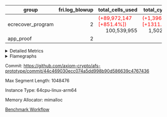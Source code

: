 | group | fri.log_blowup | total_cells_used | total_cycles | total_proof_time_ms |
| --- | --- | --- | --- | --- |
| ecrecover_program | <div style='text-align: right'>2</div>  | <span style="color: red">(+89,972,147 [+851.4%])</span> <div style='text-align: right'>100,539,955</div>  | <span style="color: red">(+1,396,127 [+1311.6%])</span> <div style='text-align: right'>1,502,571</div>  | <span style="color: red">(+1,173.0 [+50.6%])</span> <div style='text-align: right'>3,491.0</div>  |
| app_proof | <div style='text-align: right'>2</div>  |  |  | <div style='text-align: right'>7,805.0</div>  |


<details>
<summary>Detailed Metrics</summary>

| group | commit_exe_time_ms | execute_and_trace_gen_time_ms | execute_time_ms | fri.log_blowup | keygen_time_ms | num_segments | total_cells_used | total_cycles | total_proof_time_ms |
| --- | --- | --- | --- | --- | --- | --- | --- | --- | --- |
| ecrecover_program | <div style='text-align: right'>7.0</div>  | <span style="color: red">(+2,317.0 [+658.2%])</span> <div style='text-align: right'>2,669.0</div>  | <span style="color: red">(+9,694.0 [+3877.6%])</span> <div style='text-align: right'>9,944.0</div>  | <div style='text-align: right'>2</div>  | <span style="color: red">(+75,958.0 [+28991.6%])</span> <div style='text-align: right'>76,220.0</div>  |  | <span style="color: red">(+89,972,147 [+851.4%])</span> <div style='text-align: right'>100,539,955</div>  | <span style="color: red">(+1,396,127 [+1311.6%])</span> <div style='text-align: right'>1,502,571</div>  | <span style="color: red">(+1,173.0 [+50.6%])</span> <div style='text-align: right'>3,491.0</div>  |
| app_proof |  |  | <div style='text-align: right'>1,842.0</div>  | <div style='text-align: right'>2</div>  |  | <div style='text-align: right'>1</div>  |  |  | <div style='text-align: right'>7,805.0</div>  |

| group | air_name | constraints | interactions | quotient_deg |
| --- | --- | --- | --- | --- |
| ecrecover_program | ProgramAir | <div style='text-align: right'>4</div>  | <div style='text-align: right'>1</div>  | <div style='text-align: right'>1</div>  |
| ecrecover_program | VmConnectorAir | <div style='text-align: right'>9</div>  | <div style='text-align: right'>3</div>  | <div style='text-align: right'>2</div>  |
| ecrecover_program | PersistentBoundaryAir<8> | <div style='text-align: right'>6</div>  | <div style='text-align: right'>3</div>  | <div style='text-align: right'>2</div>  |
| ecrecover_program | MemoryMerkleAir<8> | <div style='text-align: right'>40</div>  | <div style='text-align: right'>4</div>  | <div style='text-align: right'>2</div>  |
| ecrecover_program | AccessAdapterAir<2> | <div style='text-align: right'>14</div>  | <div style='text-align: right'>5</div>  | <div style='text-align: right'>2</div>  |
| ecrecover_program | AccessAdapterAir<4> | <div style='text-align: right'>14</div>  | <div style='text-align: right'>5</div>  | <div style='text-align: right'>2</div>  |
| ecrecover_program | AccessAdapterAir<8> | <div style='text-align: right'>14</div>  | <div style='text-align: right'>5</div>  | <div style='text-align: right'>2</div>  |
| ecrecover_program | AccessAdapterAir<16> | <div style='text-align: right'>14</div>  | <div style='text-align: right'>5</div>  | <div style='text-align: right'>2</div>  |
| ecrecover_program | AccessAdapterAir<32> | <div style='text-align: right'>14</div>  | <div style='text-align: right'>5</div>  | <div style='text-align: right'>2</div>  |
| ecrecover_program | AccessAdapterAir<64> | <div style='text-align: right'>14</div>  | <div style='text-align: right'>5</div>  | <div style='text-align: right'>2</div>  |
| ecrecover_program | VmAirWrapper<Rv32VecHeapAdapterAir<1, 2, 2, 32, 32>, FieldExpressionCoreAir> | <div style='text-align: right'>449</div>  | <div style='text-align: right'>411</div>  | <div style='text-align: right'>2</div>  |
| ecrecover_program | VmAirWrapper<Rv32VecHeapAdapterAir<2, 2, 2, 32, 32>, FieldExpressionCoreAir> | <div style='text-align: right'>456</div>  | <div style='text-align: right'>422</div>  | <div style='text-align: right'>2</div>  |
| ecrecover_program | KeccakVmAir | <div style='text-align: right'>4,571</div>  | <div style='text-align: right'>321</div>  | <div style='text-align: right'>2</div>  |
| ecrecover_program | VmAirWrapper<Rv32IsEqualModAdapterAir<2, 1, 32, 32>, ModularIsEqualCoreAir<32, 4, 8> | <div style='text-align: right'>223</div>  | <div style='text-align: right'>25</div>  | <div style='text-align: right'>2</div>  |
| ecrecover_program | VmAirWrapper<Rv32VecHeapAdapterAir<2, 1, 1, 32, 32>, ModularMulDivCoreAir> | <div style='text-align: right'>188</div>  | <div style='text-align: right'>156</div>  | <div style='text-align: right'>2</div>  |
| ecrecover_program | VmAirWrapper<Rv32VecHeapAdapterAir<2, 1, 1, 32, 32>, ModularAddSubCoreAir> | <div style='text-align: right'>126</div>  | <div style='text-align: right'>94</div>  | <div style='text-align: right'>2</div>  |
| ecrecover_program | VmAirWrapper<Rv32HintStoreAdapterAir, Rv32HintStoreCoreAir> | <div style='text-align: right'>17</div>  | <div style='text-align: right'>15</div>  | <div style='text-align: right'>2</div>  |
| ecrecover_program | VmAirWrapper<Rv32MultAdapterAir, DivRemCoreAir<4, 8> | <div style='text-align: right'>88</div>  | <div style='text-align: right'>25</div>  | <div style='text-align: right'>2</div>  |
| ecrecover_program | VmAirWrapper<Rv32MultAdapterAir, MulHCoreAir<4, 8> | <div style='text-align: right'>38</div>  | <div style='text-align: right'>24</div>  | <div style='text-align: right'>2</div>  |
| ecrecover_program | VmAirWrapper<Rv32MultAdapterAir, MultiplicationCoreAir<4, 8> | <div style='text-align: right'>26</div>  | <div style='text-align: right'>19</div>  | <div style='text-align: right'>2</div>  |
| ecrecover_program | RangeTupleCheckerAir<2> | <div style='text-align: right'>4</div>  | <div style='text-align: right'>1</div>  | <div style='text-align: right'>1</div>  |
| ecrecover_program | VmAirWrapper<Rv32RdWriteAdapterAir, Rv32AuipcCoreAir> | <div style='text-align: right'>15</div>  | <div style='text-align: right'>11</div>  | <div style='text-align: right'>2</div>  |
| ecrecover_program | VmAirWrapper<Rv32JalrAdapterAir, Rv32JalrCoreAir> | <div style='text-align: right'>20</div>  | <div style='text-align: right'>16</div>  | <div style='text-align: right'>2</div>  |
| ecrecover_program | VmAirWrapper<Rv32CondRdWriteAdapterAir, Rv32JalLuiCoreAir> | <div style='text-align: right'>22</div>  | <div style='text-align: right'>10</div>  | <div style='text-align: right'>2</div>  |
| ecrecover_program | VmAirWrapper<Rv32BranchAdapterAir, BranchLessThanCoreAir<4, 8> | <div style='text-align: right'>41</div>  | <div style='text-align: right'>13</div>  | <div style='text-align: right'>2</div>  |
| ecrecover_program | VmAirWrapper<Rv32BranchAdapterAir, BranchEqualCoreAir<4> | <div style='text-align: right'>25</div>  | <div style='text-align: right'>11</div>  | <div style='text-align: right'>2</div>  |
| ecrecover_program | VmAirWrapper<Rv32LoadStoreAdapterAir, LoadSignExtendCoreAir<4, 8> | <div style='text-align: right'>33</div>  | <div style='text-align: right'>18</div>  | <div style='text-align: right'>2</div>  |
| ecrecover_program | VmAirWrapper<Rv32LoadStoreAdapterAir, LoadStoreCoreAir<4> | <div style='text-align: right'>38</div>  | <div style='text-align: right'>17</div>  | <div style='text-align: right'>2</div>  |
| ecrecover_program | VmAirWrapper<Rv32BaseAluAdapterAir, ShiftCoreAir<4, 8> | <div style='text-align: right'>90</div>  | <div style='text-align: right'>23</div>  | <div style='text-align: right'>2</div>  |
| ecrecover_program | VmAirWrapper<Rv32BaseAluAdapterAir, LessThanCoreAir<4, 8> | <div style='text-align: right'>39</div>  | <div style='text-align: right'>17</div>  | <div style='text-align: right'>2</div>  |
| ecrecover_program | VmAirWrapper<Rv32BaseAluAdapterAir, BaseAluCoreAir<4, 8> | <div style='text-align: right'>43</div>  | <div style='text-align: right'>19</div>  | <div style='text-align: right'>2</div>  |
| ecrecover_program | BitwiseOperationLookupAir<8> | <div style='text-align: right'>4</div>  | <div style='text-align: right'>2</div>  | <div style='text-align: right'>2</div>  |
| ecrecover_program | PhantomAir | <div style='text-align: right'>5</div>  | <div style='text-align: right'>3</div>  | <div style='text-align: right'>2</div>  |
| ecrecover_program | Poseidon2VmAir<BabyBearParameters> | <div style='text-align: right'>525</div>  | <div style='text-align: right'>32</div>  | <div style='text-align: right'>2</div>  |
| ecrecover_program | VariableRangeCheckerAir | <div style='text-align: right'>4</div>  | <div style='text-align: right'>1</div>  | <div style='text-align: right'>1</div>  |

| group | chip_name | rows_used |
| --- | --- | --- |
| ecrecover_program | ProgramChip | <span style="color: red">(+367 [+4.6%])</span> <div style='text-align: right'>8,431</div>  |
| ecrecover_program | VmConnectorAir | <div style='text-align: right'>2</div>  |
| ecrecover_program | Boundary | <span style="color: red">(+28,676 [+973.4%])</span> <div style='text-align: right'>31,622</div>  |
| ecrecover_program | Merkle | <span style="color: red">(+28,672 [+878.4%])</span> <div style='text-align: right'>31,936</div>  |
| ecrecover_program | AccessAdapter<4> | <div style='text-align: right'>34</div>  |
| ecrecover_program | AccessAdapter<8> | <span style="color: red">(+120,508 [+1893.6%])</span> <div style='text-align: right'>126,872</div>  |
| ecrecover_program | AccessAdapter<16> | <span style="color: red">(+44,792 [+1556.4%])</span> <div style='text-align: right'>47,670</div>  |
| ecrecover_program | AccessAdapter<32> | <span style="color: red">(+22,396 [+1555.3%])</span> <div style='text-align: right'>23,836</div>  |
| ecrecover_program | <Rv32VecHeapAdapterAir<1, 2, 2, 32, 32>,FieldExpressionCoreAir> | <span style="color: red">(+6 [+0.5%])</span> <div style='text-align: right'>1,277</div>  |
| ecrecover_program | <Rv32VecHeapAdapterAir<2, 2, 2, 32, 32>,FieldExpressionCoreAir> | <span style="color: red">(+542 [+74.7%])</span> <div style='text-align: right'>1,268</div>  |
| ecrecover_program | KeccakVmAir | <div style='text-align: right'>120</div>  |
| ecrecover_program | <Rv32IsEqualModAdapterAir<2, 1, 32, 32>,ModularIsEqualCoreAir<32, 4, 8>> | <span style="color: red">(+4,824 [+151.0%])</span> <div style='text-align: right'>8,018</div>  |
| ecrecover_program | <Rv32VecHeapAdapterAir<2, 1, 1, 32, 32>,ModularMulDivCoreAir> | <div style='text-align: right'>16</div>  |
| ecrecover_program | <Rv32VecHeapAdapterAir<2, 1, 1, 32, 32>,ModularAddSubCoreAir> | <span style="color: red">(+636 [+10600.0%])</span> <div style='text-align: right'>642</div>  |
| ecrecover_program | <Rv32HintStoreAdapterAir,Rv32HintStoreCoreAir> | <div style='text-align: right'>214</div>  |
| ecrecover_program | <Rv32MultAdapterAir,MultiplicationCoreAir<4, 8>> | <span style="color: red">(+1,280 [+11636.4%])</span> <div style='text-align: right'>1,291</div>  |
| ecrecover_program | RangeTupleCheckerAir<2> | <div style='text-align: right'>524,288</div>  |
| ecrecover_program | <Rv32RdWriteAdapterAir,Rv32AuipcCoreAir> | <span style="color: red">(+13,754 [+1689.7%])</span> <div style='text-align: right'>14,568</div>  |
| ecrecover_program | <Rv32JalrAdapterAir,Rv32JalrCoreAir> | <span style="color: red">(+27,638 [+1832.8%])</span> <div style='text-align: right'>29,146</div>  |
| ecrecover_program | <Rv32CondRdWriteAdapterAir,Rv32JalLuiCoreAir> | <span style="color: red">(+12,963 [+743.3%])</span> <div style='text-align: right'>14,707</div>  |
| ecrecover_program | <Rv32BranchAdapterAir,BranchLessThanCoreAir<4, 8>> | <span style="color: red">(+71,724 [+1374.0%])</span> <div style='text-align: right'>76,944</div>  |
| ecrecover_program | <Rv32BranchAdapterAir,BranchEqualCoreAir<4>> | <span style="color: red">(+108,090 [+966.0%])</span> <div style='text-align: right'>119,280</div>  |
| ecrecover_program | <Rv32LoadStoreAdapterAir,LoadSignExtendCoreAir<4, 8>> | <span style="color: red">(+33,168 [+828.2%])</span> <div style='text-align: right'>37,173</div>  |
| ecrecover_program | <Rv32LoadStoreAdapterAir,LoadStoreCoreAir<4>> | <span style="color: red">(+481,665 [+1693.1%])</span> <div style='text-align: right'>510,113</div>  |
| ecrecover_program | <Rv32BaseAluAdapterAir,ShiftCoreAir<4, 8>> | <span style="color: red">(+68,064 [+797.8%])</span> <div style='text-align: right'>76,595</div>  |
| ecrecover_program | <Rv32BaseAluAdapterAir,LessThanCoreAir<4, 8>> | <span style="color: red">(+48,928 [+2415.0%])</span> <div style='text-align: right'>50,954</div>  |
| ecrecover_program | <Rv32BaseAluAdapterAir,BaseAluCoreAir<4, 8>> | <span style="color: red">(+521,565 [+1392.8%])</span> <div style='text-align: right'>559,012</div>  |
| ecrecover_program | BitwiseOperationLookupAir<8> | <div style='text-align: right'>65,536</div>  |
| ecrecover_program | PhantomAir | <span style="color: red">(+1,280 [+2844.4%])</span> <div style='text-align: right'>1,325</div>  |
| ecrecover_program | Poseidon2VmAir<BabyBearParameters> | <span style="color: red">(+57,348 [+923.5%])</span> <div style='text-align: right'>63,558</div>  |
| ecrecover_program | VariableRangeCheckerAir | <div style='text-align: right'>262,144</div>  |

| group | dsl_ir | opcode | frequency |
| --- | --- | --- | --- |
| ecrecover_program |  | ADD | <span style="color: red">(+358,624 [+1303.9%])</span> <div style='text-align: right'>386,128</div>  |
| ecrecover_program |  | AND | <span style="color: red">(+112,837 [+2256.7%])</span> <div style='text-align: right'>117,837</div>  |
| ecrecover_program |  | AUIPC | <span style="color: red">(+13,754 [+1689.7%])</span> <div style='text-align: right'>14,568</div>  |
| ecrecover_program |  | BEQ | <span style="color: red">(+44,675 [+709.0%])</span> <div style='text-align: right'>50,976</div>  |
| ecrecover_program |  | BGE | <div style='text-align: right'>4,504</div>  |
| ecrecover_program |  | BGEU | <span style="color: red">(+3,325 [+549.6%])</span> <div style='text-align: right'>3,930</div>  |
| ecrecover_program |  | BLT | <div style='text-align: right'>12</div>  |
| ecrecover_program |  | BLTU | <span style="color: red">(+63,895 [+1388.1%])</span> <div style='text-align: right'>68,498</div>  |
| ecrecover_program |  | BNE | <span style="color: red">(+63,415 [+1297.1%])</span> <div style='text-align: right'>68,304</div>  |
| ecrecover_program |  | EcAddNe | <span style="color: red">(+542 [+74.7%])</span> <div style='text-align: right'>1,268</div>  |
| ecrecover_program |  | EcDouble | <span style="color: red">(+6 [+0.5%])</span> <div style='text-align: right'>1,277</div>  |
| ecrecover_program |  | HINT_STOREW | <div style='text-align: right'>214</div>  |
| ecrecover_program |  | IS_EQ | <span style="color: red">(+4,824 [+150.6%])</span> <div style='text-align: right'>8,027</div>  |
| ecrecover_program |  | JAL | <span style="color: red">(+6,583 [+445.1%])</span> <div style='text-align: right'>8,062</div>  |
| ecrecover_program |  | JALR | <span style="color: red">(+27,638 [+1832.8%])</span> <div style='text-align: right'>29,146</div>  |
| ecrecover_program |  | KECCAK256 | <div style='text-align: right'>5</div>  |
| ecrecover_program |  | LOADB | <span style="color: red">(+33,168 [+828.2%])</span> <div style='text-align: right'>37,173</div>  |
| ecrecover_program |  | LOADBU | <span style="color: red">(+2,892 [+126.3%])</span> <div style='text-align: right'>5,182</div>  |
| ecrecover_program |  | LOADW | <span style="color: red">(+200,649 [+1936.8%])</span> <div style='text-align: right'>211,009</div>  |
| ecrecover_program |  | LUI | <span style="color: red">(+6,380 [+2407.5%])</span> <div style='text-align: right'>6,645</div>  |
| ecrecover_program |  | MUL | <span style="color: red">(+1,280 [+11636.4%])</span> <div style='text-align: right'>1,291</div>  |
| ecrecover_program |  | ModularAddSub | <span style="color: red">(+636 [+9085.7%])</span> <div style='text-align: right'>643</div>  |
| ecrecover_program |  | ModularMulDiv | <div style='text-align: right'>27</div>  |
| ecrecover_program |  | OR | <span style="color: red">(+41,852 [+1036.7%])</span> <div style='text-align: right'>45,889</div>  |
| ecrecover_program |  | PHANTOM | <span style="color: red">(+1,280 [+2844.4%])</span> <div style='text-align: right'>1,325</div>  |
| ecrecover_program |  | SETUP_ISEQ | <div style='text-align: right'>2</div>  |
| ecrecover_program |  | SLL | <span style="color: red">(+32,054 [+781.8%])</span> <div style='text-align: right'>36,154</div>  |
| ecrecover_program |  | SLTU | <span style="color: red">(+48,928 [+2415.0%])</span> <div style='text-align: right'>50,954</div>  |
| ecrecover_program |  | SRA | <div style='text-align: right'>1,284</div>  |
| ecrecover_program |  | SRL | <span style="color: red">(+34,726 [+783.7%])</span> <div style='text-align: right'>39,157</div>  |
| ecrecover_program |  | STOREB | <span style="color: red">(+50,563 [+866.0%])</span> <div style='text-align: right'>56,402</div>  |
| ecrecover_program |  | STOREW | <span style="color: red">(+227,561 [+2285.0%])</span> <div style='text-align: right'>237,520</div>  |
| ecrecover_program |  | SUB | <span style="color: red">(+7,616 [+859.6%])</span> <div style='text-align: right'>8,502</div>  |
| ecrecover_program |  | XOR | <span style="color: red">(+636 [+3180.0%])</span> <div style='text-align: right'>656</div>  |

| group | air_name | dsl_ir | opcode | cells_used |
| --- | --- | --- | --- | --- |
| ecrecover_program | <Rv32BaseAluAdapterAir,BaseAluCoreAir<4, 8>> |  | ADD | <span style="color: red">(+12,910,464 [+1303.9%])</span> <div style='text-align: right'>13,900,608</div>  |
| ecrecover_program | AccessAdapter<8> |  | ADD | <span style="color: green">(-17 [-25.0%])</span> <div style='text-align: right'>51</div>  |
| ecrecover_program | Boundary |  | ADD | <span style="color: green">(-40 [-25.0%])</span> <div style='text-align: right'>120</div>  |
| ecrecover_program | Merkle |  | ADD | <div style='text-align: right'>64</div>  |
| ecrecover_program | <Rv32BaseAluAdapterAir,BaseAluCoreAir<4, 8>> |  | AND | <span style="color: red">(+4,062,132 [+2256.7%])</span> <div style='text-align: right'>4,242,132</div>  |
| ecrecover_program | <Rv32RdWriteAdapterAir,Rv32AuipcCoreAir> |  | AUIPC | <span style="color: red">(+288,834 [+1689.7%])</span> <div style='text-align: right'>305,928</div>  |
| ecrecover_program | AccessAdapter<8> |  | AUIPC | <div style='text-align: right'>34</div>  |
| ecrecover_program | Boundary |  | AUIPC | <div style='text-align: right'>80</div>  |
| ecrecover_program | Merkle |  | AUIPC | <div style='text-align: right'>3,456</div>  |
| ecrecover_program | <Rv32BranchAdapterAir,BranchEqualCoreAir<4>> |  | BEQ | <span style="color: red">(+1,161,550 [+709.0%])</span> <div style='text-align: right'>1,325,376</div>  |
| ecrecover_program | <Rv32BranchAdapterAir,BranchLessThanCoreAir<4, 8>> |  | BGE | <div style='text-align: right'>144,128</div>  |
| ecrecover_program | <Rv32BranchAdapterAir,BranchLessThanCoreAir<4, 8>> |  | BGEU | <span style="color: red">(+106,400 [+549.6%])</span> <div style='text-align: right'>125,760</div>  |
| ecrecover_program | <Rv32BranchAdapterAir,BranchLessThanCoreAir<4, 8>> |  | BLT | <div style='text-align: right'>384</div>  |
| ecrecover_program | <Rv32BranchAdapterAir,BranchLessThanCoreAir<4, 8>> |  | BLTU | <span style="color: red">(+2,044,640 [+1388.1%])</span> <div style='text-align: right'>2,191,936</div>  |
| ecrecover_program | <Rv32BranchAdapterAir,BranchEqualCoreAir<4>> |  | BNE | <span style="color: red">(+1,648,790 [+1297.1%])</span> <div style='text-align: right'>1,775,904</div>  |
| ecrecover_program | <Rv32VecHeapAdapterAir<2, 2, 2, 32, 32>,FieldExpressionCoreAir> |  | EcAddNe | <span style="color: red">(+335,498 [+74.7%])</span> <div style='text-align: right'>784,892</div>  |
| ecrecover_program | AccessAdapter<16> |  | EcAddNe | <span style="color: red">(+99,800 [+367.2%])</span> <div style='text-align: right'>126,975</div>  |
| ecrecover_program | AccessAdapter<32> |  | EcAddNe | <span style="color: red">(+81,836 [+366.9%])</span> <div style='text-align: right'>104,140</div>  |
| ecrecover_program | AccessAdapter<8> |  | EcAddNe | <span style="color: red">(+135,728 [+367.9%])</span> <div style='text-align: right'>172,618</div>  |
| ecrecover_program | Boundary |  | EcAddNe | <div style='text-align: right'>160</div>  |
| ecrecover_program | Merkle |  | EcAddNe | <div style='text-align: right'>192</div>  |
| ecrecover_program | <Rv32VecHeapAdapterAir<1, 2, 2, 32, 32>,FieldExpressionCoreAir> |  | EcDouble | <span style="color: red">(+3,258 [+0.5%])</span> <div style='text-align: right'>693,411</div>  |
| ecrecover_program | AccessAdapter<16> |  | EcDouble | <span style="color: red">(+62,200 [+3887.5%])</span> <div style='text-align: right'>63,800</div>  |
| ecrecover_program | AccessAdapter<32> |  | EcDouble | <span style="color: red">(+51,004 [+3887.5%])</span> <div style='text-align: right'>52,316</div>  |
| ecrecover_program | AccessAdapter<8> |  | EcDouble | <span style="color: red">(+84,660 [+4016.1%])</span> <div style='text-align: right'>86,768</div>  |
| ecrecover_program | <Rv32HintStoreAdapterAir,Rv32HintStoreCoreAir> |  | HINT_STOREW | <div style='text-align: right'>5,564</div>  |
| ecrecover_program | AccessAdapter<16> |  | HINT_STOREW | <div style='text-align: right'>250</div>  |
| ecrecover_program | AccessAdapter<32> |  | HINT_STOREW | <div style='text-align: right'>205</div>  |
| ecrecover_program | AccessAdapter<8> |  | HINT_STOREW | <div style='text-align: right'>1,853</div>  |
| ecrecover_program | Boundary |  | HINT_STOREW | <div style='text-align: right'>3,560</div>  |
| ecrecover_program | Merkle |  | HINT_STOREW | <span style="color: red">(+640 [+10.6%])</span> <div style='text-align: right'>6,656</div>  |
| ecrecover_program | <Rv32IsEqualModAdapterAir<2, 1, 32, 32>,ModularIsEqualCoreAir<32, 4, 8>> |  | IS_EQ | <span style="color: red">(+800,784 [+150.6%])</span> <div style='text-align: right'>1,332,482</div>  |
| ecrecover_program | AccessAdapter<16> |  | IS_EQ | <span style="color: red">(+334,300 [+7428.9%])</span> <div style='text-align: right'>338,800</div>  |
| ecrecover_program | AccessAdapter<32> |  | IS_EQ | <span style="color: red">(+274,126 [+7428.9%])</span> <div style='text-align: right'>277,816</div>  |
| ecrecover_program | AccessAdapter<8> |  | IS_EQ | <span style="color: red">(+454,648 [+7512.4%])</span> <div style='text-align: right'>460,700</div>  |
| ecrecover_program | Boundary |  | IS_EQ | <div style='text-align: right'>160</div>  |
| ecrecover_program | Merkle |  | IS_EQ | <span style="color: red">(+256 [+57.1%])</span> <div style='text-align: right'>704</div>  |
| ecrecover_program | <Rv32CondRdWriteAdapterAir,Rv32JalLuiCoreAir> |  | JAL | <span style="color: red">(+118,494 [+445.1%])</span> <div style='text-align: right'>145,116</div>  |
| ecrecover_program | <Rv32JalrAdapterAir,Rv32JalrCoreAir> |  | JALR | <span style="color: red">(+773,864 [+1832.8%])</span> <div style='text-align: right'>816,088</div>  |
| ecrecover_program | KeccakVmAir |  | KECCAK256 | <div style='text-align: right'>379,680</div>  |
| ecrecover_program | <Rv32LoadStoreAdapterAir,LoadSignExtendCoreAir<4, 8>> |  | LOADB | <span style="color: red">(+1,160,880 [+828.2%])</span> <div style='text-align: right'>1,301,055</div>  |
| ecrecover_program | <Rv32LoadStoreAdapterAir,LoadStoreCoreAir<4>> |  | LOADBU | <span style="color: red">(+115,680 [+126.3%])</span> <div style='text-align: right'>207,280</div>  |
| ecrecover_program | AccessAdapter<16> |  | LOADBU | <span style="color: green">(-500 [-80.0%])</span> <div style='text-align: right'>125</div>  |
| ecrecover_program | AccessAdapter<32> |  | LOADBU | <span style="color: green">(-410 [-66.7%])</span> <div style='text-align: right'>205</div>  |
| ecrecover_program | AccessAdapter<8> |  | LOADBU | <span style="color: green">(-323 [-40.4%])</span> <div style='text-align: right'>476</div>  |
| ecrecover_program | Boundary |  | LOADBU | <span style="color: red">(+840 [+1050.0%])</span> <div style='text-align: right'>920</div>  |
| ecrecover_program | Merkle |  | LOADBU | <span style="color: red">(+960 [+1500.0%])</span> <div style='text-align: right'>1,024</div>  |
| ecrecover_program | <Rv32LoadStoreAdapterAir,LoadStoreCoreAir<4>> |  | LOADW | <span style="color: red">(+8,025,960 [+1936.8%])</span> <div style='text-align: right'>8,440,360</div>  |
| ecrecover_program | AccessAdapter<16> |  | LOADW | <span style="color: red">(+306,400 [+1789.2%])</span> <div style='text-align: right'>323,525</div>  |
| ecrecover_program | AccessAdapter<32> |  | LOADW | <span style="color: red">(+251,248 [+1802.4%])</span> <div style='text-align: right'>265,188</div>  |
| ecrecover_program | AccessAdapter<8> |  | LOADW | <span style="color: red">(+479,536 [+2033.7%])</span> <div style='text-align: right'>503,115</div>  |
| ecrecover_program | Boundary |  | LOADW | <span style="color: red">(+147,840 [+30800.0%])</span> <div style='text-align: right'>148,320</div>  |
| ecrecover_program | Merkle |  | LOADW | <span style="color: red">(+193,152 [+4947.5%])</span> <div style='text-align: right'>197,056</div>  |
| ecrecover_program | <Rv32CondRdWriteAdapterAir,Rv32JalLuiCoreAir> |  | LUI | <span style="color: red">(+114,840 [+2407.5%])</span> <div style='text-align: right'>119,610</div>  |
| ecrecover_program | AccessAdapter<8> |  | LUI | <div style='text-align: right'>17</div>  |
| ecrecover_program | Boundary |  | LUI | <div style='text-align: right'>40</div>  |
| ecrecover_program | <Rv32MultAdapterAir,MultiplicationCoreAir<4, 8>> |  | MUL | <span style="color: red">(+39,680 [+11636.4%])</span> <div style='text-align: right'>40,021</div>  |
| ecrecover_program | <Rv32VecHeapAdapterAir<2, 1, 1, 32, 32>,ModularAddSubCoreAir> |  | ModularAddSub | <span style="color: red">(+126,564 [+9085.7%])</span> <div style='text-align: right'>127,957</div>  |
| ecrecover_program | AccessAdapter<16> |  | ModularAddSub | <span style="color: red">(+63,600 [+9085.7%])</span> <div style='text-align: right'>64,300</div>  |
| ecrecover_program | AccessAdapter<32> |  | ModularAddSub | <span style="color: red">(+52,152 [+9085.7%])</span> <div style='text-align: right'>52,726</div>  |
| ecrecover_program | AccessAdapter<4> |  | ModularAddSub | <div style='text-align: right'>221</div>  |
| ecrecover_program | AccessAdapter<8> |  | ModularAddSub | <span style="color: red">(+86,496 [+8772.4%])</span> <div style='text-align: right'>87,482</div>  |
| ecrecover_program | Boundary |  | ModularAddSub | <div style='text-align: right'>720</div>  |
| ecrecover_program | Merkle |  | ModularAddSub | <div style='text-align: right'>2,560</div>  |
| ecrecover_program | <Rv32VecHeapAdapterAir<2, 1, 1, 32, 32>,ModularMulDivCoreAir> |  | ModularMulDiv | <div style='text-align: right'>7,047</div>  |
| ecrecover_program | AccessAdapter<16> |  | ModularMulDiv | <div style='text-align: right'>2,000</div>  |
| ecrecover_program | AccessAdapter<32> |  | ModularMulDiv | <div style='text-align: right'>1,640</div>  |
| ecrecover_program | AccessAdapter<8> |  | ModularMulDiv | <div style='text-align: right'>2,720</div>  |
| ecrecover_program | <Rv32BaseAluAdapterAir,BaseAluCoreAir<4, 8>> |  | OR | <span style="color: red">(+1,506,672 [+1036.7%])</span> <div style='text-align: right'>1,652,004</div>  |
| ecrecover_program | PhantomAir |  | PHANTOM | <span style="color: red">(+7,680 [+2844.4%])</span> <div style='text-align: right'>7,950</div>  |
| ecrecover_program | <Rv32IsEqualModAdapterAir<2, 1, 32, 32>,ModularIsEqualCoreAir<32, 4, 8>> |  | SETUP_ISEQ | <div style='text-align: right'>332</div>  |
| ecrecover_program | <Rv32BaseAluAdapterAir,ShiftCoreAir<4, 8>> |  | SLL | <span style="color: red">(+1,698,862 [+781.8%])</span> <div style='text-align: right'>1,916,162</div>  |
| ecrecover_program | <Rv32BaseAluAdapterAir,LessThanCoreAir<4, 8>> |  | SLTU | <span style="color: red">(+1,810,336 [+2415.0%])</span> <div style='text-align: right'>1,885,298</div>  |
| ecrecover_program | <Rv32BaseAluAdapterAir,ShiftCoreAir<4, 8>> |  | SRA | <div style='text-align: right'>68,052</div>  |
| ecrecover_program | <Rv32BaseAluAdapterAir,ShiftCoreAir<4, 8>> |  | SRL | <span style="color: red">(+1,840,478 [+783.7%])</span> <div style='text-align: right'>2,075,321</div>  |
| ecrecover_program | <Rv32LoadStoreAdapterAir,LoadStoreCoreAir<4>> |  | STOREB | <span style="color: red">(+2,022,520 [+866.0%])</span> <div style='text-align: right'>2,256,080</div>  |
| ecrecover_program | AccessAdapter<16> |  | STOREB | <span style="color: red">(+52,900 [+5718.9%])</span> <div style='text-align: right'>53,825</div>  |
| ecrecover_program | AccessAdapter<32> |  | STOREB | <span style="color: red">(+87,330 [+11210.5%])</span> <div style='text-align: right'>88,109</div>  |
| ecrecover_program | AccessAdapter<8> |  | STOREB | <span style="color: red">(+73,627 [+3609.2%])</span> <div style='text-align: right'>75,667</div>  |
| ecrecover_program | Boundary |  | STOREB | <span style="color: red">(+89,560 [+4390.2%])</span> <div style='text-align: right'>91,600</div>  |
| ecrecover_program | Merkle |  | STOREB | <span style="color: red">(+246,336 [+4998.7%])</span> <div style='text-align: right'>251,264</div>  |
| ecrecover_program | <Rv32LoadStoreAdapterAir,LoadStoreCoreAir<4>> |  | STOREW | <span style="color: red">(+9,102,440 [+2285.0%])</span> <div style='text-align: right'>9,500,800</div>  |
| ecrecover_program | AccessAdapter<16> |  | STOREW | <span style="color: red">(+215,350 [+10016.3%])</span> <div style='text-align: right'>217,500</div>  |
| ecrecover_program | AccessAdapter<32> |  | STOREW | <span style="color: red">(+132,635 [+7523.3%])</span> <div style='text-align: right'>134,398</div>  |
| ecrecover_program | AccessAdapter<8> |  | STOREW | <span style="color: red">(+471,835 [+1903.6%])</span> <div style='text-align: right'>496,621</div>  |
| ecrecover_program | Boundary |  | STOREW | <span style="color: red">(+335,480 [+654.2%])</span> <div style='text-align: right'>386,760</div>  |
| ecrecover_program | Merkle |  | STOREW | <span style="color: red">(+476,352 [+577.0%])</span> <div style='text-align: right'>558,912</div>  |
| ecrecover_program | <Rv32BaseAluAdapterAir,BaseAluCoreAir<4, 8>> |  | SUB | <span style="color: red">(+274,176 [+859.6%])</span> <div style='text-align: right'>306,072</div>  |
| ecrecover_program | <Rv32BaseAluAdapterAir,BaseAluCoreAir<4, 8>> |  | XOR | <span style="color: red">(+22,896 [+3180.0%])</span> <div style='text-align: right'>23,616</div>  |

| group | air_name | segment | cells | main_cols | perm_cols | prep_cols | rows |
| --- | --- | --- | --- | --- | --- | --- | --- |
| app_proof | ProgramAir | 0 | <div style='text-align: right'>294,912</div>  | <div style='text-align: right'>10</div>  | <div style='text-align: right'>8</div>  |  | <div style='text-align: right'>16,384</div>  |
| app_proof | VmConnectorAir | 0 | <div style='text-align: right'>32</div>  | <div style='text-align: right'>4</div>  | <div style='text-align: right'>12</div>  | <div style='text-align: right'>1</div>  | <div style='text-align: right'>2</div>  |
| app_proof | PersistentBoundaryAir<8> | 0 | <div style='text-align: right'>1,048,576</div>  | <div style='text-align: right'>20</div>  | <div style='text-align: right'>12</div>  |  | <div style='text-align: right'>32,768</div>  |
| app_proof | MemoryMerkleAir<8> | 0 | <div style='text-align: right'>1,703,936</div>  | <div style='text-align: right'>32</div>  | <div style='text-align: right'>20</div>  |  | <div style='text-align: right'>32,768</div>  |
| app_proof | AccessAdapterAir<4> | 0 | <div style='text-align: right'>2,368</div>  | <div style='text-align: right'>13</div>  | <div style='text-align: right'>24</div>  |  | <div style='text-align: right'>64</div>  |
| app_proof | AccessAdapterAir<8> | 0 | <div style='text-align: right'>5,373,952</div>  | <div style='text-align: right'>17</div>  | <div style='text-align: right'>24</div>  |  | <div style='text-align: right'>131,072</div>  |
| app_proof | AccessAdapterAir<16> | 0 | <div style='text-align: right'>3,211,264</div>  | <div style='text-align: right'>25</div>  | <div style='text-align: right'>24</div>  |  | <div style='text-align: right'>65,536</div>  |
| app_proof | AccessAdapterAir<32> | 0 | <div style='text-align: right'>2,129,920</div>  | <div style='text-align: right'>41</div>  | <div style='text-align: right'>24</div>  |  | <div style='text-align: right'>32,768</div>  |
| app_proof | VmAirWrapper<Rv32VecHeapAdapterAir<1, 2, 2, 32, 32>, FieldExpressionCoreAir> | 0 | <div style='text-align: right'>2,807,808</div>  | <div style='text-align: right'>543</div>  | <div style='text-align: right'>828</div>  |  | <div style='text-align: right'>2,048</div>  |
| app_proof | VmAirWrapper<Rv32VecHeapAdapterAir<2, 2, 2, 32, 32>, FieldExpressionCoreAir> | 0 | <div style='text-align: right'>3,004,416</div>  | <div style='text-align: right'>619</div>  | <div style='text-align: right'>848</div>  |  | <div style='text-align: right'>2,048</div>  |
| app_proof | KeccakVmAir | 0 | <div style='text-align: right'>569,856</div>  | <div style='text-align: right'>3,164</div>  | <div style='text-align: right'>1,288</div>  |  | <div style='text-align: right'>128</div>  |
| app_proof | VmAirWrapper<Rv32IsEqualModAdapterAir<2, 1, 32, 32>, ModularIsEqualCoreAir<32, 4, 8> | 0 | <div style='text-align: right'>1,818,624</div>  | <div style='text-align: right'>166</div>  | <div style='text-align: right'>56</div>  |  | <div style='text-align: right'>8,192</div>  |
| app_proof | VmAirWrapper<Rv32VecHeapAdapterAir<2, 1, 1, 32, 32>, ModularMulDivCoreAir> | 0 | <div style='text-align: right'>9,232</div>  | <div style='text-align: right'>261</div>  | <div style='text-align: right'>316</div>  |  | <div style='text-align: right'>16</div>  |
| app_proof | VmAirWrapper<Rv32VecHeapAdapterAir<2, 1, 1, 32, 32>, ModularAddSubCoreAir> | 0 | <div style='text-align: right'>400,384</div>  | <div style='text-align: right'>199</div>  | <div style='text-align: right'>192</div>  |  | <div style='text-align: right'>1,024</div>  |
| app_proof | VmAirWrapper<Rv32HintStoreAdapterAir, Rv32HintStoreCoreAir> | 0 | <div style='text-align: right'>15,872</div>  | <div style='text-align: right'>26</div>  | <div style='text-align: right'>36</div>  |  | <div style='text-align: right'>256</div>  |
| app_proof | VmAirWrapper<Rv32MultAdapterAir, MultiplicationCoreAir<4, 8> | 0 | <div style='text-align: right'>227,328</div>  | <div style='text-align: right'>31</div>  | <div style='text-align: right'>80</div>  |  | <div style='text-align: right'>2,048</div>  |
| app_proof | RangeTupleCheckerAir<2> | 0 | <div style='text-align: right'>4,718,592</div>  | <div style='text-align: right'>1</div>  | <div style='text-align: right'>8</div>  | <div style='text-align: right'>2</div>  | <div style='text-align: right'>524,288</div>  |
| app_proof | VmAirWrapper<Rv32RdWriteAdapterAir, Rv32AuipcCoreAir> | 0 | <div style='text-align: right'>802,816</div>  | <div style='text-align: right'>21</div>  | <div style='text-align: right'>28</div>  |  | <div style='text-align: right'>16,384</div>  |
| app_proof | VmAirWrapper<Rv32JalrAdapterAir, Rv32JalrCoreAir> | 0 | <div style='text-align: right'>2,097,152</div>  | <div style='text-align: right'>28</div>  | <div style='text-align: right'>36</div>  |  | <div style='text-align: right'>32,768</div>  |
| app_proof | VmAirWrapper<Rv32CondRdWriteAdapterAir, Rv32JalLuiCoreAir> | 0 | <div style='text-align: right'>1,015,808</div>  | <div style='text-align: right'>18</div>  | <div style='text-align: right'>44</div>  |  | <div style='text-align: right'>16,384</div>  |
| app_proof | VmAirWrapper<Rv32BranchAdapterAir, BranchLessThanCoreAir<4, 8> | 0 | <div style='text-align: right'>11,534,336</div>  | <div style='text-align: right'>32</div>  | <div style='text-align: right'>56</div>  |  | <div style='text-align: right'>131,072</div>  |
| app_proof | VmAirWrapper<Rv32BranchAdapterAir, BranchEqualCoreAir<4> | 0 | <div style='text-align: right'>9,699,328</div>  | <div style='text-align: right'>26</div>  | <div style='text-align: right'>48</div>  |  | <div style='text-align: right'>131,072</div>  |
| app_proof | VmAirWrapper<Rv32LoadStoreAdapterAir, LoadSignExtendCoreAir<4, 8> | 0 | <div style='text-align: right'>7,274,496</div>  | <div style='text-align: right'>35</div>  | <div style='text-align: right'>76</div>  |  | <div style='text-align: right'>65,536</div>  |
| app_proof | VmAirWrapper<Rv32LoadStoreAdapterAir, LoadStoreCoreAir<4> | 0 | <div style='text-align: right'>58,720,256</div>  | <div style='text-align: right'>40</div>  | <div style='text-align: right'>72</div>  |  | <div style='text-align: right'>524,288</div>  |
| app_proof | VmAirWrapper<Rv32BaseAluAdapterAir, ShiftCoreAir<4, 8> | 0 | <div style='text-align: right'>13,762,560</div>  | <div style='text-align: right'>53</div>  | <div style='text-align: right'>52</div>  |  | <div style='text-align: right'>131,072</div>  |
| app_proof | VmAirWrapper<Rv32BaseAluAdapterAir, LessThanCoreAir<4, 8> | 0 | <div style='text-align: right'>5,046,272</div>  | <div style='text-align: right'>37</div>  | <div style='text-align: right'>40</div>  |  | <div style='text-align: right'>65,536</div>  |
| app_proof | VmAirWrapper<Rv32BaseAluAdapterAir, BaseAluCoreAir<4, 8> | 0 | <div style='text-align: right'>121,634,816</div>  | <div style='text-align: right'>36</div>  | <div style='text-align: right'>80</div>  |  | <div style='text-align: right'>1,048,576</div>  |
| app_proof | BitwiseOperationLookupAir<8> | 0 | <div style='text-align: right'>655,360</div>  | <div style='text-align: right'>2</div>  | <div style='text-align: right'>8</div>  | <div style='text-align: right'>3</div>  | <div style='text-align: right'>65,536</div>  |
| app_proof | PhantomAir | 0 | <div style='text-align: right'>36,864</div>  | <div style='text-align: right'>6</div>  | <div style='text-align: right'>12</div>  |  | <div style='text-align: right'>2,048</div>  |
| app_proof | Poseidon2VmAir<BabyBearParameters> | 0 | <div style='text-align: right'>41,091,072</div>  | <div style='text-align: right'>559</div>  | <div style='text-align: right'>68</div>  |  | <div style='text-align: right'>65,536</div>  |
| app_proof | VariableRangeCheckerAir | 0 | <div style='text-align: right'>2,359,296</div>  | <div style='text-align: right'>1</div>  | <div style='text-align: right'>8</div>  | <div style='text-align: right'>2</div>  | <div style='text-align: right'>262,144</div>  |

| group | segment | execute_and_trace_gen_time_ms | stark_prove_excluding_trace_time_ms | total_cells |
| --- | --- | --- | --- | --- |
| app_proof | 0 | <div style='text-align: right'>787.0</div>  | <div style='text-align: right'>7,018.0</div>  | <div style='text-align: right'>303,080,679</div>  |
| ecrecover_program | 0 | <span style="color: red">(+723.0 [+730.3%])</span> <div style='text-align: right'>822.0</div>  |  |  |

</details>



<details>
<summary>Flamegraphs</summary>

[![](https://axiom-public-data-sandbox-us-east-1.s3.us-east-1.amazonaws.com/benchmark/github/flamegraphs/44c469030ecc074a5dd998b90d586639c4767436/ecrecover-2-2-1048476-64cpu-linux-arm64-mimalloc-app_proof.dsl_ir.opcode.air_name.cells_used.reverse.svg)](https://axiom-public-data-sandbox-us-east-1.s3.us-east-1.amazonaws.com/benchmark/github/flamegraphs/44c469030ecc074a5dd998b90d586639c4767436/ecrecover-2-2-1048476-64cpu-linux-arm64-mimalloc-app_proof.dsl_ir.opcode.air_name.cells_used.reverse.svg)
[![](https://axiom-public-data-sandbox-us-east-1.s3.us-east-1.amazonaws.com/benchmark/github/flamegraphs/44c469030ecc074a5dd998b90d586639c4767436/ecrecover-2-2-1048476-64cpu-linux-arm64-mimalloc-app_proof.dsl_ir.opcode.air_name.cells_used.svg)](https://axiom-public-data-sandbox-us-east-1.s3.us-east-1.amazonaws.com/benchmark/github/flamegraphs/44c469030ecc074a5dd998b90d586639c4767436/ecrecover-2-2-1048476-64cpu-linux-arm64-mimalloc-app_proof.dsl_ir.opcode.air_name.cells_used.svg)
[![](https://axiom-public-data-sandbox-us-east-1.s3.us-east-1.amazonaws.com/benchmark/github/flamegraphs/44c469030ecc074a5dd998b90d586639c4767436/ecrecover-2-2-1048476-64cpu-linux-arm64-mimalloc-app_proof.dsl_ir.opcode.frequency.reverse.svg)](https://axiom-public-data-sandbox-us-east-1.s3.us-east-1.amazonaws.com/benchmark/github/flamegraphs/44c469030ecc074a5dd998b90d586639c4767436/ecrecover-2-2-1048476-64cpu-linux-arm64-mimalloc-app_proof.dsl_ir.opcode.frequency.reverse.svg)
[![](https://axiom-public-data-sandbox-us-east-1.s3.us-east-1.amazonaws.com/benchmark/github/flamegraphs/44c469030ecc074a5dd998b90d586639c4767436/ecrecover-2-2-1048476-64cpu-linux-arm64-mimalloc-app_proof.dsl_ir.opcode.frequency.svg)](https://axiom-public-data-sandbox-us-east-1.s3.us-east-1.amazonaws.com/benchmark/github/flamegraphs/44c469030ecc074a5dd998b90d586639c4767436/ecrecover-2-2-1048476-64cpu-linux-arm64-mimalloc-app_proof.dsl_ir.opcode.frequency.svg)
[![](https://axiom-public-data-sandbox-us-east-1.s3.us-east-1.amazonaws.com/benchmark/github/flamegraphs/44c469030ecc074a5dd998b90d586639c4767436/ecrecover-2-2-1048476-64cpu-linux-arm64-mimalloc-ecrecover_program.dsl_ir.opcode.air_name.cells_used.reverse.svg)](https://axiom-public-data-sandbox-us-east-1.s3.us-east-1.amazonaws.com/benchmark/github/flamegraphs/44c469030ecc074a5dd998b90d586639c4767436/ecrecover-2-2-1048476-64cpu-linux-arm64-mimalloc-ecrecover_program.dsl_ir.opcode.air_name.cells_used.reverse.svg)
[![](https://axiom-public-data-sandbox-us-east-1.s3.us-east-1.amazonaws.com/benchmark/github/flamegraphs/44c469030ecc074a5dd998b90d586639c4767436/ecrecover-2-2-1048476-64cpu-linux-arm64-mimalloc-ecrecover_program.dsl_ir.opcode.air_name.cells_used.svg)](https://axiom-public-data-sandbox-us-east-1.s3.us-east-1.amazonaws.com/benchmark/github/flamegraphs/44c469030ecc074a5dd998b90d586639c4767436/ecrecover-2-2-1048476-64cpu-linux-arm64-mimalloc-ecrecover_program.dsl_ir.opcode.air_name.cells_used.svg)
[![](https://axiom-public-data-sandbox-us-east-1.s3.us-east-1.amazonaws.com/benchmark/github/flamegraphs/44c469030ecc074a5dd998b90d586639c4767436/ecrecover-2-2-1048476-64cpu-linux-arm64-mimalloc-ecrecover_program.dsl_ir.opcode.frequency.reverse.svg)](https://axiom-public-data-sandbox-us-east-1.s3.us-east-1.amazonaws.com/benchmark/github/flamegraphs/44c469030ecc074a5dd998b90d586639c4767436/ecrecover-2-2-1048476-64cpu-linux-arm64-mimalloc-ecrecover_program.dsl_ir.opcode.frequency.reverse.svg)
[![](https://axiom-public-data-sandbox-us-east-1.s3.us-east-1.amazonaws.com/benchmark/github/flamegraphs/44c469030ecc074a5dd998b90d586639c4767436/ecrecover-2-2-1048476-64cpu-linux-arm64-mimalloc-ecrecover_program.dsl_ir.opcode.frequency.svg)](https://axiom-public-data-sandbox-us-east-1.s3.us-east-1.amazonaws.com/benchmark/github/flamegraphs/44c469030ecc074a5dd998b90d586639c4767436/ecrecover-2-2-1048476-64cpu-linux-arm64-mimalloc-ecrecover_program.dsl_ir.opcode.frequency.svg)

</details>

Commit: https://github.com/axiom-crypto/afs-prototype/commit/44c469030ecc074a5dd998b90d586639c4767436

Max Segment Length: 1048476

Instance Type: 64cpu-linux-arm64

Memory Allocator: mimalloc

[Benchmark Workflow](https://github.com/axiom-crypto/afs-prototype/actions/runs/12246948915)
